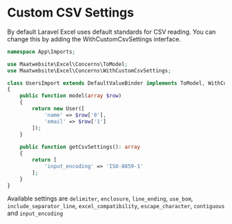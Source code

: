 # Custom CSV Settings

By default Laravel Excel uses default standards for CSV reading. You can change this by adding the WithCustomCsvSettings interface.

```php
namespace App\Imports;

use Maatwebsite\Excel\Concerns\ToModel;
use Maatwebsite\Excel\Concerns\WithCustomCsvSettings;

class UsersImport extends DefaultValueBinder implements ToModel, WithCustomCsvSettings
{
    public function model(array $row)
    {
        return new User([
            'name' => $row['0'],
            'email' => $row['1']
        ]);
    }
    
    public function getCsvSettings(): array
    {
        return [
            'input_encoding' => 'ISO-8859-1'
        ];
    }
}
```

Available settings are `delimiter`, `enclosure`, `line_ending`, `use_bom`, `include_separator_line`, `excel_compatibility`, `escape_character`, `contiguous` and `input_encoding`
